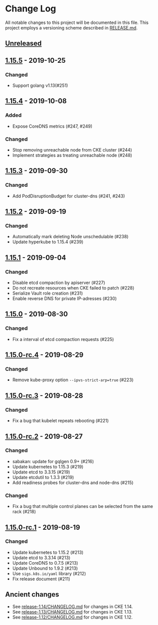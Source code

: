 # Change Log

All notable changes to this project will be documented in this file.
This project employs a versioning scheme described in [RELEASE.md](RELEASE.md#versioning).

## [Unreleased]

## [1.15.5] - 2019-10-25

### Changed
- Support golang v1.13(#251)

## [1.15.4] - 2019-10-08

### Added
- Expose CoreDNS metrics (#247, #249)

### Changed
- Stop removing unreachable node from CKE cluster (#244)
- Implement strategies as treating unreachable node (#248)

## [1.15.3] - 2019-09-30

### Changed
- Add PodDisruptionBudget for cluster-dns (#241, #243)

## [1.15.2] - 2019-09-19

### Changed
- Automatically mark deleting Node unschedulable (#238)
- Update hyperkube to 1.15.4 (#239)

## [1.15.1] - 2019-09-04

### Changed
- Disable etcd compaction by apiserver (#227)
- Do not recreate resources when CKE failed to patch (#228)
- Serialize Vault role creation (#231)
- Enable reverse DNS for private IP-adresses (#230)

## [1.15.0] - 2019-08-30

### Changed
- Fix a interval of etcd compaction requests (#225)

## [1.15.0-rc.4] - 2019-08-29

### Changed
- Remove kube-proxy option `--ipvs-strict-arp=true` (#223)

## [1.15.0-rc.3] - 2019-08-28

### Changed
- Fix a bug that kubelet repeats rebooting (#221)

## [1.15.0-rc.2] - 2019-08-27

### Changed
- sabakan: update for gqlgen 0.9+ (#216)
- Update kubernetes to 1.15.3  (#219)
- Update etcd to 3.3.15  (#219)
- Update etcdutil to 1.3.3  (#219)
- Add readiness probes for cluster-dns and node-dns (#215)

### Changed
- Fix a bug that multiple control planes can be selected from the same rack (#218)

## [1.15.0-rc.1] - 2019-08-19

### Changed
- Update kubernetes to 1.15.2  (#213)
- Update etcd to 3.3.14  (#213)
- Update CoreDNS to 0.7.5  (#213)
- Update Unbound to 1.9.2  (#213)
- Use `sigs.k8s.io/yaml` library (#212)
- Fix release document (#211)

## Ancient changes

* See [release-1.14/CHANGELOG.md](https://github.com/cybozu-go/cke/blob/release-1.14/CHANGELOG.md) for changes in CKE 1.14.
* See [release-1.13/CHANGELOG.md](https://github.com/cybozu-go/cke/blob/release-1.13/CHANGELOG.md) for changes in CKE 1.13.
* See [release-1.12/CHANGELOG.md](https://github.com/cybozu-go/cke/blob/release-1.12/CHANGELOG.md) for changes in CKE 1.12.

[Unreleased]: https://github.com/cybozu-go/cke/compare/v1.15.5...HEAD
[1.15.5]: https://github.com/cybozu-go/cke/compare/v1.15.4...v1.15.5
[1.15.4]: https://github.com/cybozu-go/cke/compare/v1.15.3...v1.15.4
[1.15.3]: https://github.com/cybozu-go/cke/compare/v1.15.2...v1.15.3
[1.15.2]: https://github.com/cybozu-go/cke/compare/v1.15.1...v1.15.2
[1.15.1]: https://github.com/cybozu-go/cke/compare/v1.15.0...v1.15.1
[1.15.0]: https://github.com/cybozu-go/cke/compare/v1.15.0-rc.4...v1.15.0
[1.15.0-rc.4]: https://github.com/cybozu-go/cke/compare/v1.15.0-rc.3...v1.15.0-rc.4
[1.15.0-rc.3]: https://github.com/cybozu-go/cke/compare/v1.15.0-rc.2...v1.15.0-rc.3
[1.15.0-rc.2]: https://github.com/cybozu-go/cke/compare/v1.15.0-rc.1...v1.15.0-rc.2
[1.15.0-rc.1]: https://github.com/cybozu-go/cke/compare/v1.14.14...v1.15.0-rc.1

